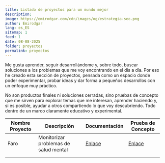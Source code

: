 ```yaml
---
title: Listado de proyectos para un mundo mejor
description: 
image: https://emirodgar.com/cdn/images/og/estrategia-seo.png
author: Emirodgar
lang: es_ES
sitemap: 1
feed: 1
date: 08-08-2025
folder: proyectos
permalink: proyectos
---
```


Me gusta aprender, seguir desarrollándome y, sobre todo, buscar soluciones a los problemas que me voy encontrando en el día a día. Por eso he creado esta sección de proyectos, pensada como un espacio donde poder experimentar, probar ideas y dar forma a pequeños desarrollos con un enfoque muy práctico.

No son productos finales ni soluciones cerradas, sino pruebas de concepto que me sirven para explorar temas que me interesan, aprender haciendo y, si es posible, ayudar a otros compartiendo lo que voy descubriendo. Todo dentro de un marco claramente educativo y experimental.

| Nombre Proyecto | Descripción                          | Documentación | Prueba de Concepto |
|-----------------|--------------------------------------|----------------|---------------------|
| Faro            | Monitorizar problemas de salud mental | [Enlace](https://emirodgar.es/faro-monitorizacion-salud-mental)    | [Enlace](https://emirodgar.es/proyectos/faro/)         |
|                 |                                      |                |                     |
|                 |                                      |                |                     |


